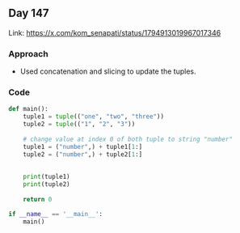 ## Day 147

Link: https://x.com/kom_senapati/status/1794913019967017346

### Approach

- Used concatenation and slicing to update the tuples.

### Code

```py
def main():
    tuple1 = tuple(("one", "two", "three"))
    tuple2 = tuple(("1", "2", "3"))
    
    # change value at index 0 of both tuple to string "number"
    tuple1 = ("number",) + tuple1[1:]
    tuple2 = ("number",) + tuple2[1:]
    
    
    print(tuple1)
    print(tuple2)
    
    return 0

if __name__ == '__main__':
    main()
```
